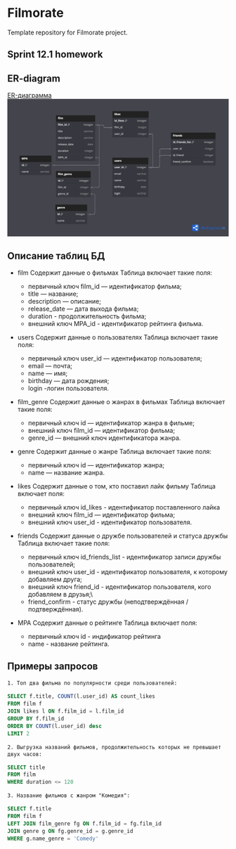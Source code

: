 # Filmorate
Template repository for Filmorate project.
## Sprint 12.1 homework


## ER-diagram
[ER-диаграмма](https://dbdiagram.io/d/68242e865b2fc4582f817eb1)
![картинка диаграммы](/updateFLMRT.png)

## Описание таблиц БД
* film
	Содержит данные о фильмах
	Таблица включает такие поля:
	- первичный ключ film_id — идентификатор фильма;
	- title — название;
	- description — описание;
	- release_date — дата выхода фильма;
	- duration - продолжительность фильма;
	- внешний ключ MPA_id - идентификатор рейтинга фильма.


* users
	Содержит данные о пользователях
	Таблица включает такие поля:
	- первичный ключ user_id — идентификатор пользователя;
	- email — почта;
	- name — имя;
	- birthday — дата рождения;
	- login -логин пользователя.

* film_genre
	Содержит данные о жанрах в фильмах
	Таблица включает такие поля:
	- первичный ключ id — идентификатор жанра в фильме;
	- внешний ключ film_id — идентификатор фильма;
	- genre_id — внешний ключ идентификатора жанра.
* genre
	Содержит данные о жанре
	Таблица включает такие поля:
	- первичный ключ id — идентификатор жанра;
	- name — название жанра.

* likes
	Содержит данные о том, кто поставил лайк фильму
	Таблица включает поля:
	- первичный ключ id_likes - идентификатор поставленного лайка
	- внешний ключ film_id — идентификатор фильма;
	- внешний ключ user_id - идентификатор пользователя.

* friends
	Содержит данные о дружбе пользователей и статуса дружбы
	Таблица включает такие поля:
	- первичный ключ id_friends_list - идентификатор записи дружбы пользователей;
	- внешний ключ user_id - идентификатор пользователя, к которому добавляем друга;
	- внешний ключ friend_id - идентификатор пользователя, кого добавляем в друзья;\
	- friend_confirm - статус дружбы (неподтверждённая / подтверждённая).

* MPA
	Содержит данные о рейтинге
	Таблица включает поля:
	- первичный ключ id - индификатор рейтинга
	- name - название рейтинга.

## Примеры запросов
	1. Топ два фильма по популярности среди пользователей: 
```sql
SELECT f.title, COUNT(l.user_id) AS count_likes
FROM film f
JOIN likes l ON f.film_id = l.film_id
GROUP BY f.film_id
ORDER BY COUNT(l.user_id) desc
LIMIT 2
```

	2. Выгрузка названий фильмов, продолжительность которых не превышает двух часов:
```sql
SELECT title
FROM film
WHERE duration <= 120
```

	3. Название фильмов с жанром "Комедия":
```sql
SELECT f.title
FROM film f
LEFT JOIN film_genre fg ON f.film_id = fg.film_id
JOIN genre g ON fg.genre_id = g.genre_id
WHERE g.name_genre = 'Comedy'
```